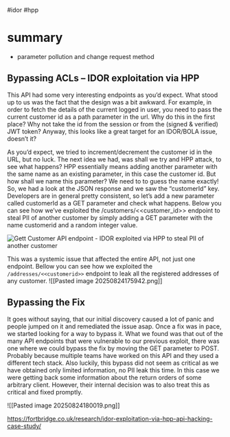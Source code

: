  #idor #hpp
# summary 
- parameter pollution and change request method
## Bypassing ACLs – IDOR exploitation via HPP

This API had some very interesting endpoints as you’d expect. What stood up to us was the fact that the design was a bit awkward. For example, in order to fetch the details of the current logged in user, you need to pass the current customer id as a path parameter in the url. Why do this in the first place? Why not take the id from the session or from the (signed & verified) JWT token? Anyway, this looks like a great target for an IDOR/BOLA issue, doesn’t it?

As you’d expect, we tried to increment/decrement the customer id in the URL, but no luck. The next idea we had, was shall we try and HPP attack, to see what happens? HPP essentially means adding another parameter with the same name as an existing parameter, in this case the customer id. But how shall we name this parameter? We need to to guess the name exactly! So, we had a look at the JSON response and we saw the “customerId” key. Developers are in general pretty consistent, so let’s add a new parameter called customerId as a GET parameter and check what happens. Below you can see how we’ve exploited the /customers/<<customer_id>> endpoint to steal PII of another customer by simply adding a GET parameter with the name customerid and a random integer value.

![Gett Customer API endpoint - IDOR exploited via HPP to steal PII of another customer](https://fortbridge.co.uk/wp-content/uploads/2024/06/get_customer_original_pixelised-1024x609.png)

This was a systemic issue that affected the entire API, not just one endpoint. Bellow you can see how we exploited the `/addresses/<<customerid>>` endpoint to leak all the registered addresses of any customer.
![[Pasted image 20250824175942.png]]

## Bypassing the Fix

It goes without saying, that our initial discovery caused a lot of panic and people jumped on it and remediated the issue asap. Once a fix was in pace, we started looking for a way to bypass it. What we found was that out of the many API endpoints that were vulnerable to our previous exploit, there was one where we could bypass the fix by moving the GET parameter to POST. Probably because multiple teams have worked on this API and they used a different tech stack. Also luckily, this bypass did not seem as critical as we have obtained only limited information, no PII leak this time. In this case we were getting back some information about the return orders of some arbitrary client. However, their internal decision was to also treat this as critical and fixed promptly.

![[Pasted image 20250824180019.png]]

https://fortbridge.co.uk/research/idor-exploitation-via-hpp-api-hacking-case-study/